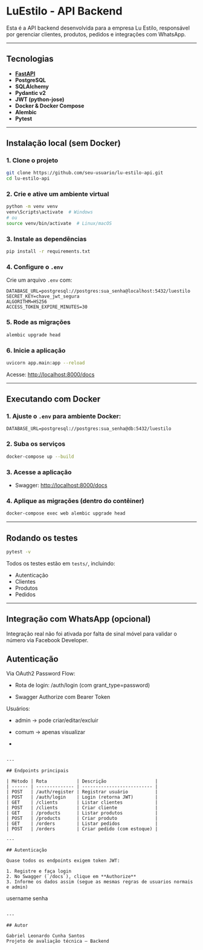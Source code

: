 # LuEstilo - API Backend

Esta é a API backend desenvolvida para a empresa Lu Estilo, responsável por gerenciar clientes, produtos, pedidos e integrações com WhatsApp.

---

## Tecnologias

* **[FastAPI](https://fastapi.tiangolo.com/)**
* **PostgreSQL**
* **SQLAlchemy**
* **Pydantic v2**
* **JWT (python-jose)**
* **Docker & Docker Compose**
* **Alembic**
* **Pytest**

---

## Instalação local (sem Docker)

### 1. Clone o projeto

```bash
git clone https://github.com/seu-usuario/lu-estilo-api.git
cd lu-estilo-api
```

### 2. Crie e ative um ambiente virtual

```bash
python -m venv venv
venv\Scripts\activate  # Windows
# ou
source venv/bin/activate  # Linux/macOS
```

### 3. Instale as dependências

```bash
pip install -r requirements.txt
```

### 4. Configure o `.env`

Crie um arquivo `.env` com:

```env
DATABASE_URL=postgresql://postgres:sua_senha@localhost:5432/luestilo
SECRET_KEY=chave_jwt_segura
ALGORITHM=HS256
ACCESS_TOKEN_EXPIRE_MINUTES=30
```

### 5. Rode as migrações

```bash
alembic upgrade head
```

### 6. Inicie a aplicação

```bash
uvicorn app.main:app --reload
```

Acesse: [http://localhost:8000/docs](http://localhost:8000/docs)

---

## Executando com Docker

### 1. Ajuste o `.env` para ambiente Docker:

```env
DATABASE_URL=postgresql://postgres:sua_senha@db:5432/luestilo
```

### 2. Suba os serviços

```bash
docker-compose up --build
```

### 3. Acesse a aplicação

* Swagger: [http://localhost:8000/docs](http://localhost:8000/docs)

### 4. Aplique as migrações (dentro do contêiner)

```bash
docker-compose exec web alembic upgrade head
```

---

## Rodando os testes

```bash
pytest -v
```

Todos os testes estão em `tests/`, incluindo:

* Autenticação
* Clientes
* Produtos
* Pedidos

---

## Integração com WhatsApp (opcional)

 Integração real não foi ativada por falta de sinal móvel para validar o número via Facebook Developer.

## Autenticação
Via OAuth2 Password Flow:

- Rota de login: /auth/login (com grant_type=password)

- Swagger Authorize com Bearer Token

Usuários:

- admin → pode criar/editar/excluir

- comum → apenas visualizar

-

```

---

## Endpoints principais

| Método | Rota           | Descrição                  |
| ------ | -------------- | -------------------------- |
| POST   | /auth/register | Registrar usuário          |
| POST   | /auth/login    | Login (retorna JWT)        |
| GET    | /clients       | Listar clientes            |
| POST   | /clients       | Criar cliente              |
| GET    | /products      | Listar produtos            |
| POST   | /products      | Criar produto              |
| GET    | /orders        | Listar pedidos             |
| POST   | /orders        | Criar pedido (com estoque) |

---

## Autenticação

Quase todos os endpoints exigem token JWT:

1. Registre e faça login
2. No Swagger (`/docs`), clique em **Authorize**
3. Informe os dados assim (segue as mesmas regras de usuarios normais e admin)

```
username
senha
```

---

## Autor

Gabriel Leonardo Cunha Santos
Projeto de avaliação técnica — Backend
